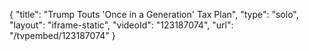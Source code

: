 {
    "title": "Trump Touts 'Once in a Generation' Tax Plan",
    "type": "solo",
    "layout": "iframe-static",
    "videoId": "123187074",
    "url": "\/tvpembed\/123187074"
}